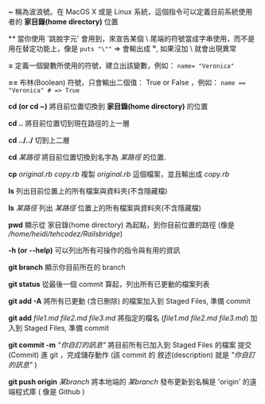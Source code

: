**~**  稱為波浪號。在 MacOS X 或是 Linux 系統，這個指令可以定義目前系統使用者的 **家目錄(home directory)** 位置

**\**  當你使用 '跳脫字元' 會用到，來宣告某個 \ 尾端的符號當成字串使用，而不是用在替定功能上，像是 `puts "\""` => 會輸出成 **"**, 如果沒加 \ 就會出現異常

**=**  定義一個變數所使用的符號，建立出該變數，例如： `name= "Veronica"`

**==**  布林(Boolean) 符號，只會輸出二個值： True or False ，例如： ` name == "Veronica" # => True `

**cd (or cd ~)**  將目前位置切換到 **家目錄(home directory)** 的位置

**cd ..**  將目前位置切到現在路徑的上一層

**cd ../../**  切到上二層

**cd** _某路徑_  將目前位置切換到名字為 _某路徑_ 的位置.

**cp** _original.rb copy.rb_  複製 _original.rb_ 這個檔案，並且輸出成 _copy.rb_ 

**ls**  列出目前位置上的所有檔案與資料夾(不含隱藏檔)

**ls** _某路徑_ 列出 _某路徑_ 位置上的所有檔案與資料夾(不含隱藏檔)

**pwd**  顯示從 家目錄(home directory) 為起點，到你目前位置的路徑 (像是 _/home/heidi/tehcodez/Railsbridge_)

**-h (or --help)**  可以列出所有可操作的指令與有用的資訊

**git branch**  顯示你目前所在的 branch 

**git status**  從最後一個 commit 算起，列出所有已更動的檔案列表

**git add -A**  將所有已更動 (含已刪除) 的檔案加入到 Staged Files, 準備 commit 

**git add** _file1.md file2.md file3.md_  將指定的檔名 (_file1.md file2.md file3.md_) 加入到 Staged Files, 準備 commit

**git commit -m** _"你自訂的訊息"_ 將目前所有已加入到 Staged Files 的檔案 提交(Commit) 進 git ，完成儲存動作 (該 commit 的 敘述(description) 就是 _"你自訂的訊息"_ )

**git push origin** <i>某branch</i>  將本地端的 <i>某branch</i> 發布更新到名稱是 'origin' 的遠端程式庫 ( 像是 Github )

